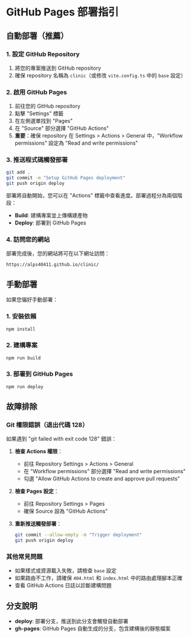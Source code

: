 # GitHub Pages 部署指引

## 自動部署（推薦）

### 1. 設定 GitHub Repository
1. 將您的專案推送到 GitHub repository
2. 確保 repository 名稱為 `clinic`（或修改 `vite.config.ts` 中的 `base` 設定）

### 2. 啟用 GitHub Pages
1. 前往您的 GitHub repository
2. 點擊 "Settings" 標籤
3. 在左側選單找到 "Pages"
4. 在 "Source" 部分選擇 "GitHub Actions"
5. **重要**：確保 repository 在 Settings > Actions > General 中，"Workflow permissions" 設定為 "Read and write permissions"

### 3. 推送程式碼觸發部署
```bash
git add .
git commit -m "Setup GitHub Pages deployment"
git push origin deploy
```

部署將自動開始，您可以在 "Actions" 標籤中查看進度。部署過程分為兩個階段：
- **Build**: 建構專案並上傳構建產物
- **Deploy**: 部署到 GitHub Pages

### 4. 訪問您的網站
部署完成後，您的網站將可在以下網址訪問：
```
https://alps40411.github.io/clinic/
```

## 手動部署

如果您偏好手動部署：

### 1. 安裝依賴
```bash
npm install
```

### 2. 建構專案
```bash
npm run build
```

### 3. 部署到 GitHub Pages
```bash
npm run deploy
```

## 故障排除

### Git 權限錯誤（退出代碼 128）
如果遇到 "git failed with exit code 128" 錯誤：

1. **檢查 Actions 權限**：
   - 前往 Repository Settings > Actions > General
   - 在 "Workflow permissions" 部分選擇 "Read and write permissions"
   - 勾選 "Allow GitHub Actions to create and approve pull requests"

2. **檢查 Pages 設定**：
   - 前往 Repository Settings > Pages
   - 確保 Source 設為 "GitHub Actions"

3. **重新推送觸發部署**：
   ```bash
   git commit --allow-empty -m "Trigger deployment"
   git push origin deploy
   ```

### 其他常見問題
- 如果樣式或資源載入失敗，請檢查 `base` 設定
- 如果路由不工作，請確保 `404.html` 和 `index.html` 中的路由處理腳本正確
- 查看 GitHub Actions 日誌以診斷建構問題

## 分支說明
- **deploy**: 部署分支，推送到此分支會觸發自動部署
- **gh-pages**: GitHub Pages 自動生成的分支，包含建構後的靜態檔案 